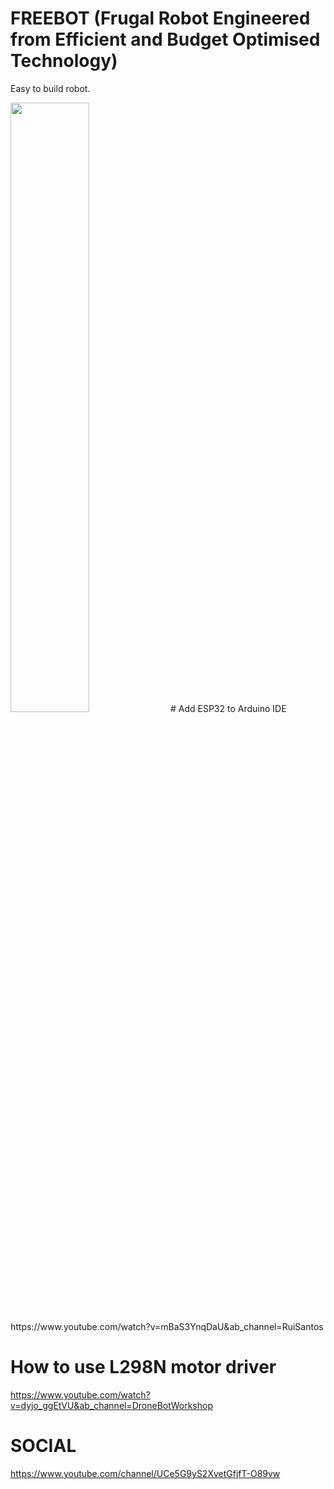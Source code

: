 # FREEBOT (Frugal Robot Engineered from Efficient and Budget Optimised Technology)
Easy to build robot.

<img src="https://github.com/sastejugaad/FREEBOT/blob/main/Circuit_diagram_v1.png" width="50%" height="50%">
# Add ESP32 to Arduino IDE
https://www.youtube.com/watch?v=mBaS3YnqDaU&ab_channel=RuiSantos

# How to use L298N motor driver
https://www.youtube.com/watch?v=dyjo_ggEtVU&ab_channel=DroneBotWorkshop

# SOCIAL
https://www.youtube.com/channel/UCe5G9yS2XvetGfjfT-O89vw
